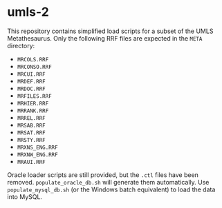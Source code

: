 # umls-2

This repository contains simplified load scripts for a subset of the UMLS Metathesaurus.
Only the following RRF files are expected in the `META` directory:

- `MRCOLS.RRF`
- `MRCONSO.RRF`
- `MRCUI.RRF`
- `MRDEF.RRF`
- `MRDOC.RRF`
- `MRFILES.RRF`
- `MRHIER.RRF`
- `MRRANK.RRF`
- `MRREL.RRF`
- `MRSAB.RRF`
- `MRSAT.RRF`
- `MRSTY.RRF`
- `MRXNS_ENG.RRF`
- `MRXNW_ENG.RRF`
- `MRAUI.RRF`

Oracle loader scripts are still provided, but the `.ctl` files have been removed. `populate_oracle_db.sh` will generate them automatically. Use `populate_mysql_db.sh` (or the Windows batch equivalent) to load the data into MySQL.
